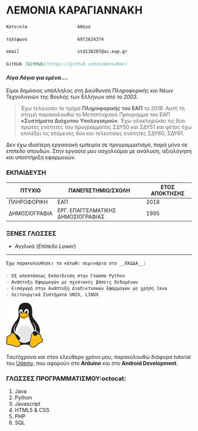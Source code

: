 # ΛΕΜΟΝΙΑ ΚΑΡΑΓΙΑΝΝΑΚΗ

```markdown
Κατοικία                   Αθήνα

τηλέφωνο                   6972624374

email                      std138207@ac.eap.gr

GitHub [GitHub](https://github.com/LemoniaKar)
```


#### _Λίγα Λόγια για εμένα_....
Είμαι δημόσιος υπάλληλος στη Διεύθυνση Πληροφορικής και Νέων Τεχνολογιών της Βουλής των Ελλήνων από το _2003_. 

> Έχω τελειώσει το τμήμα **Πληροφορικής του ΕΑΠ** το _2018_. Αυτή τη στιγμή παρακολουθώ το Μεταπτυχιακό Πρόγραμμα του ΕΑΠ **«Συστήματα Διάχυτου Υπολογισμού»**. Έχω ολοκληρώσει τις δύο πρώτες ενότητες του προγράμματος ΣΔΥ50 και ΣΔΥ51 και φέτος έχω επιλέξει τις επόμενες δύο και τελευταίες ενότητες ΣΔΥ60, ΣΔΥ61. 

Δεν έχω ιδιαίτερη εργασιακή εμπειρία σε προγραμματισμό, παρά μόνο σε επίπεδο σπουδών. Στην εργασία μου ασχολούμαι με ανάλυση, αξιολόγηση και υποστήριξη εφαρμογών.



### ΕΚΠΑΙΔΕΥΣΗ

| ΠΤΥΧΙΟ        | ΠΑΝΕΠΙΣΤΗΜΙΟ/ΣΧΟΛΗ                |ΕΤΟΣ ΑΠΟΚΤΗΣΗΣ  |
|---------------|-----------------------------------|----------------|
|ΠΛΗΡΟΦΟΡΙΚΗ    |ΕΑΠ                                |2018            |
|ΔΗΜΟΣΙΟΓΡΑΦΙΑ  |ΕΡΓ. ΕΠΑΓΓΕΛΜΑΤΙΚΗΣ ΔΗΜΟΣΙΟΓΡΑΦΙΑΣ |1995            |



### ΞΕΝΕΣ ΓΛΩΣΣΕΣ

- Αγγλικά (_Επίπεδο Lower_)


________________________________________________________________________________________________________________________________________________________________

```markdown
Έχω παρακολουθήσει τα κάτωθι σεμινάρια στο __ΕΚΔΔΑ__:

- Εξ αποστάσεως Εκπαίδευση στην Γλώσσα Python
- Ανάπτυξη Εφαρμογών με σχεσιακές βάσεις δεδομένων
- Εισαγωγή στην Ανάπτυξη Διαδικτυακών Εφαρμογών με χρήση Java
- Λειτουργικά Συστήματα UNIX, LINUX
```

![Linux](/images/linux.png)


Ταυτόχρονα και στον ελεύθερο χρόνο μου, παρακολουθώ διάφορα tutorial του [Udemy](https://www.udemy.com), που αφορούν στο **Arduino** και στο **Android Development**.


### ΓΛΩΣΣΕΣ ΠΡΟΓΡΑΜΜΑΤΙΣΜΟΥ:octocat:

1. Java
2. Python
3. Javascript
4. HTML5 & CSS
5. PHP
6. SQL




